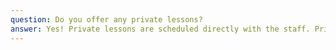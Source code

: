 ```yaml
---
question: Do you offer any private lessons?
answer: Yes! Private lessons are scheduled directly with the staff. Prices vary by coach.
---
```

